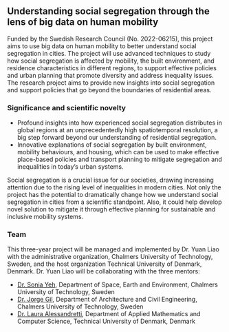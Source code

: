 ## Understanding social segregation through the lens of big data on human mobility
Funded by the Swedish Research Council (No. 2022-06215), this project aims to use big data on human mobility to better understand social segregation in cities. The project will use advanced techniques to study how social segregation is affected by mobility, the built environment, and residence characteristics in different regions, to support effective policies and urban planning that promote diversity and address inequality issues. The research project aims to provide new insights into social segregation and support policies that go beyond the boundaries of residential areas.

### Significance and scientific novelty
- Profound insights into how experienced social segregation distributes in global regions at an unprecedentedly high spatiotemporal resolution, a big step forward beyond our understanding of residential segregation.
- Innovative explanations of social segregation by built environment, mobility behaviours, and housing, which can be used to make effective place-based policies and transport planning to mitigate segregation and inequalities in today’s urban systems.

Social segregation is a crucial issue for our societies, drawing increasing attention due to the rising level of inequalities in modern cities. Not only the project has the potential to dramatically change how we understand social segregation in cities from a scientific standpoint. Also, it could help develop novel solution to mitigate it through effective planning for sustainable and inclusive mobility systems.

### Team
This three-year project will be managed and implemented by Dr. Yuan Liao with the administrative organization, Chalmers University of Technology, Sweden, and the host organization Technical University of Denmark, Denmark. Dr. Yuan Liao will be collaborating with the three mentors: 
- [Dr. Sonia Yeh](https://www.chalmers.se/en/staff/Pages/sonia-yeh.aspx), Department of Space, Earth and Environment, Chalmers University of Technology, Sweden
- [Dr. Jorge Gil](https://www.chalmers.se/en/staff/Pages/jorgegi.aspx), Department of Architecture and Civil Engineering, Chalmers University of Technology, Sweden
- [Dr. Laura Alessandretti](https://laura.alessandretti.com/), Department of Applied Mathematics and Computer Science, Technical University of Denmark, Denmark
